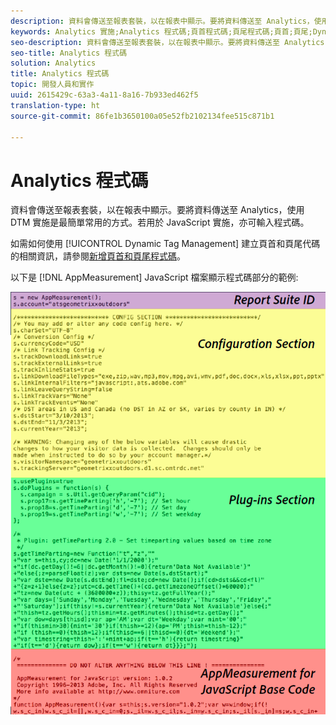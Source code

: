 ```yaml
---
description: 資料會傳送至報表套裝，以在報表中顯示。要將資料傳送至 Analytics，使用 DTM 實施是最簡單常用的方式。若用於 JavaScript 實施，亦可輸入程式碼。
keywords: Analytics 實施;Analytics 程式碼;頁首程式碼;頁尾程式碼;頁首;頁尾;Dynamic Tag Management;DTM;JavaScript
seo-description: 資料會傳送至報表套裝，以在報表中顯示。要將資料傳送至 Analytics，使用 DTM 實施是最簡單常用的方式。若用於 JavaScript 實施，亦可輸入程式碼。
seo-title: Analytics 程式碼
solution: Analytics
title: Analytics 程式碼
topic: 開發人員和實作
uuid: 2615429c-63a3-4a11-8a16-7b933ed462f5
translation-type: ht
source-git-commit: 86fe1b3650100a05e52fb2102134fee515c871b1

---
```



# Analytics 程式碼

資料會傳送至報表套裝，以在報表中顯示。要將資料傳送至 Analytics，使用 DTM 實施是最簡單常用的方式。若用於 JavaScript 實施，亦可輸入程式碼。

如需如何使用 [!UICONTROL Dynamic Tag Management] 建立頁首和頁尾代碼的相關資訊，請參閱[新增頁首和頁尾程式碼](../../implement/c-implement-with-dtm/c-headers-footers/t-header-footer-code.md#task_43C8DD699A514638B0620775C06423E5)。

以下是 [!DNL AppMeasurement] JavaScript 檔案顯示程式碼部分的範例:

![](assets/appmeasurement-js.png)


